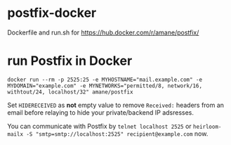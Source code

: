 # postfix-docker
Dockerfile and run.sh for https://hub.docker.com/r/amane/postfix/

# run Postfix in Docker
```
docker run --rm -p 2525:25 -e MYHOSTNAME="mail.example.com" -e MYDOMAIN="example.com" -e MYNETWORKS="permitted/8, network/16, withtout/24, localhost/32" amane/postfix
```

Set `HIDERECEIVED` as **not** empty value to remove `Received:` headers from an email before relaying to hide your private/backend IP adsresses.

You can communicate with Postfix by `telnet localhost 2525` or `heirloom-mailx -S "smtp=smtp://localhost:2525" recipient@example.com` now.
